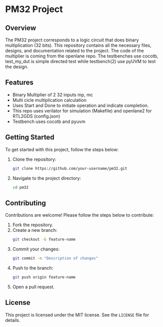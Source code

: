 # PM32 Project

## Overview
The PM32 project corresponds to a logic circuit that does binary multiplication (32 bits). This repository contains all the necessary files, designs, and documentation related to the project. The code of the multiplier is coming from the openlane repo. The testbenches use cocotb, test_my_dut is simple directed test while testbench(2) use pyUVM to test the design.

## Features
- Binary Multiplier of 2 32 inputs mp, mc
- Multi cicle multiplication calculation
- Uses Start and Done to initiate operation and indicate completion.
- This repo uses verilator for simulation (Makefile) and openlane2 for RTL2GDS (config.json)
- Testbench uses cocotb and pyuvm

## Getting Started
To get started with this project, follow the steps below:

1. Clone the repository:
    ```bash
    git clone https://github.com/your-username/pm32.git
    ```
2. Navigate to the project directory:
    ```bash
    cd pm32
    ```

## Contributing
Contributions are welcome! Please follow the steps below to contribute:

1. Fork the repository.
2. Create a new branch:
    ```bash
    git checkout -b feature-name
    ```
3. Commit your changes:
    ```bash
    git commit -m "Description of changes"
    ```
4. Push to the branch:
    ```bash
    git push origin feature-name
    ```
5. Open a pull request.

## License
This project is licensed under the MIT license. See the `LICENSE` file for details.

